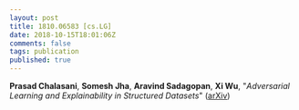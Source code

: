 ```yaml
---
layout: post
title: 1810.06583 [cs.LG]
date: 2018-10-15T18:01:06Z
comments: false
tags: publication
published: true
---
```


<b>Prasad Chalasani</b>, <b>Somesh Jha</b>, <b>Aravind Sadagopan</b>, <b>Xi Wu</b>, "<i>Adversarial Learning and Explainability in Structured Datasets</i>" ([arXiv](http://arxiv.org/abs/1810.06583v1))
